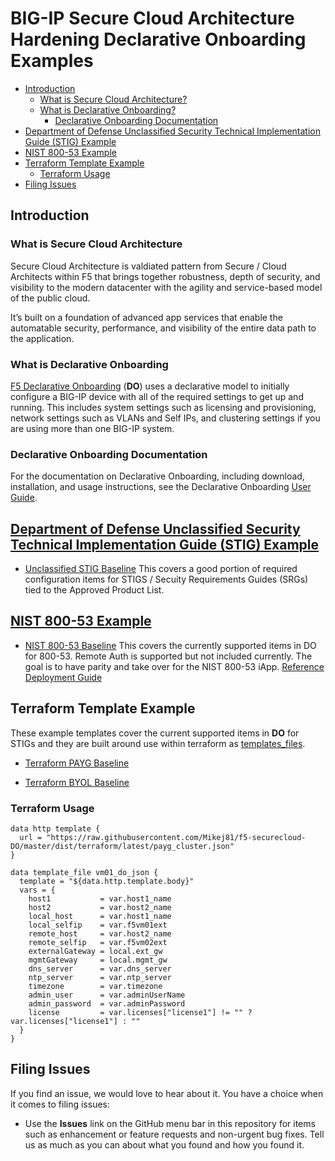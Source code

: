 # BIG-IP Secure Cloud Architecture Hardening Declarative Onboarding Examples

* [Introduction](#introduction)
  * [What is Secure Cloud Architecture?](#What-is-Secure-Cloud-Architecture)
  * [What is Declarative Onboarding?](#What-is-Declarative-Onboarding)
    * [Declarative Onboarding Documentation](#Declarative-Onboarding-Documentation)
* [Department of Defense Unclassified Security Technical Implementation Guide (STIG) Example](#Department-of-Defense-Unclassified-Security-Technical-Implementation-Guide-(STIG)-Example)
* [NIST 800-53 Example](#NIST-800-53-Example)
* [Terraform Template Example](#Terraform-Template-Example)
  * [Terraform Usage](#Terraform-Usage)
* [Filing Issues](#Filing-Issues)

## Introduction

### What is Secure Cloud Architecture

Secure Cloud Architecture is valdiated pattern from Secure / Cloud Architects within F5 that brings together robustness, depth of security, and visibility to the modern datacenter with the agility and service-based model of the public cloud.  

It’s built on a foundation of advanced app services that enable the automatable security, performance, and visibility of the entire data path to the application.

### What is Declarative Onboarding

[F5 Declarative Onboarding](https://github.com/F5Networks/f5-declarative-onboarding) (**DO**) uses a declarative model to initially configure a BIG-IP device with all of the required settings to get up and running. This includes system settings such as licensing and provisioning, network settings such as VLANs and Self IPs, and clustering settings if you are using more than one BIG-IP system.

### Declarative Onboarding Documentation

For the documentation on Declarative Onboarding, including download, installation, and usage instructions, see the Declarative Onboarding [User Guide](https://clouddocs.f5.com/products/extensions/f5-declarative-onboarding/latest).

## [Department of Defense Unclassified Security Technical Implementation Guide (STIG) Example](https://public.cyber.mil/stigs/downloads/)

* [Unclassified STIG Baseline](https://github.com/Mikej81/f5-securecloud-DO/blob/master/dist/general/U_STIG_Baseline.json) This covers a good portion of required configuration items for STIGS / Secuity Requirements Guides (SRGs) tied to the Approved Product List.

## [NIST 800-53 Example](https://nvd.nist.gov/800-53)

* [NIST 800-53 Baseline](https://github.com/Mikej81/f5-securecloud-DO/blob/master/dist/general/NIST_800_53_Baseline.json)  This covers the currently supported items in DO for 800-53.  Remote Auth is supported but not included currently.  The goal is to have parity and take over for the NIST 800-53 iApp.  [Reference Deployment Guide](https://www.f5.com/services/resources/deployment-guides/nist-sp-800-53r4-compliance)

## Terraform Template Example

These example templates cover the current supported items in **DO** for STIGs and they are built around use within terraform as [templates_files](https://registry.terraform.io/providers/hashicorp/template/latest/docs/data-sources/file).

* [Terraform PAYG Baseline](https://github.com/Mikej81/f5-securecloud-DO/blob/master/dist/terraform/latest/payg_cluster.json)

* [Terraform BYOL Baseline](https://github.com/Mikej81/f5-securecloud-DO/blob/master/dist/terraform/latest/byol_cluster.json)

### Terraform Usage

```hcl
data http template {
  url = "https://raw.githubusercontent.com/Mikej81/f5-securecloud-DO/master/dist/terraform/latest/payg_cluster.json"
}

data template_file vm01_do_json {
  template = "${data.http.template.body}"
  vars = {
    host1           = var.host1_name
    host2           = var.host2_name
    local_host      = var.host1_name
    local_selfip    = var.f5vm01ext
    remote_host     = var.host2_name
    remote_selfip   = var.f5vm02ext
    externalGateway = local.ext_gw
    mgmtGateway     = local.mgmt_gw
    dns_server      = var.dns_server
    ntp_server      = var.ntp_server
    timezone        = var.timezone
    admin_user      = var.adminUserName
    admin_password  = var.adminPassword
    license         = var.licenses["license1"] != "" ? var.licenses["license1"] : ""
  }
}
```

## Filing Issues

If you find an issue, we would love to hear about it.
You have a choice when it comes to filing issues:

* Use the **Issues** link on the GitHub menu bar in this repository for items such as enhancement or feature requests and non-urgent bug fixes. Tell us as much as you can about what you found and how you found it.

